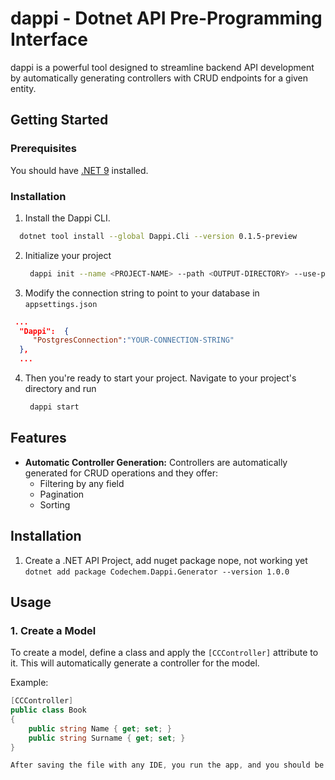 # dappi - Dotnet API Pre-Programming Interface

dappi is a powerful tool designed to streamline backend API development by automatically generating controllers with CRUD endpoints for a given entity.

## Getting Started

### Prerequisites

You should have [.NET 9](https://dotnet.microsoft.com/en-us/download/dotnet/9.0)  installed. 

### Installation

1. Install the Dappi CLI.
```sh
  dotnet tool install --global Dappi.Cli --version 0.1.5-preview
```
2. Initialize your project
   ```sh
    dappi init --name <PROJECT-NAME> --path <OUTPUT-DIRECTORY> --use-prerelease
   ```
3. Modify the connection string to point to your database in `appsettings.json`
```json
 ...
  "Dappi":  {  
     "PostgresConnection":"YOUR-CONNECTION-STRING"
  },
  ...
   ```
4. Then you're ready to start your project. Navigate to your project's directory and run
   ```sh
    dappi start
   ```

## Features

- **Automatic Controller Generation:** Controllers are automatically generated for CRUD operations and they offer:
    - Filtering by any field
    - Pagination
    - Sorting

## Installation

1. Create a .NET API Project, add nuget package
nope, not working yet
    ```dotnet add package Codechem.Dappi.Generator --version 1.0.0```

## Usage

### 1. Create a Model

To create a model, define a class and apply the `[CCController]` attribute to it. This will automatically generate a controller for the model.

Example:

```csharp
[CCController]
public class Book
{
    public string Name { get; set; }
    public string Surname { get; set; }
}

After saving the file with any IDE, you run the app, and you should be able to access your CRUD endpoints section under /api/book/ url.
